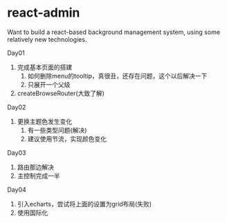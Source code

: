 # react-admin
Want to build a react-based background management system, using some relatively new technologies.

Day01   

1. 完成基本页面的搭建
   1. 如何删除menu的tooltip，真很丑，还存在问题，这个以后解决一下
   2. 只展开一个父级
2. createBrowseRouter(大致了解)

Day02
1. 更换主题色发生变化
   1. 有一些类型问题(解决)
   2. 建议使用节流，实现颜色变化

Day03
1. 路由那边解决
2. 主控制完成一半

Day04
1. 引入echarts，尝试将上面的设置为grid布局(失败)
2. 使用国际化